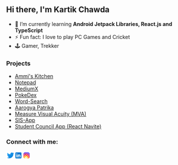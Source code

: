 ## Hi there, I'm Kartik Chawda

- 🌱 I’m currently learning **Android Jetpack Libraries, React.js and TypeScript**
- ⚡ Fun fact: I love to play PC Games and Cricket
- 🕹️ Gamer, Trekker

### Projects

- [Ammi's Kitchen](https://github.com/Ammis-Kitchen)
- [Notepad](https://github.com/KartikCD/Notepad)
- [MediumX](https://github.com/KartikCD/MediumX)
- [PokeDex](https://github.com/KartikCD/PokeDex)
- [Word-Search](https://github.com/KartikCD/Word-Search)
- [Aarogya Patrika](https://github.com/KartikCD/KartikCD/blob/master/ASHA.md)
- [Measure Visual Acuity (MVA)](https://github.com/KartikCD/KartikCD/blob/master/MVA.md)
- [SIS-App](https://github.com/KartikCD/KartikCD/blob/master/SIS-App.md)
- [Student Council App (React Navite)](https://github.com/KartikCD/Student-Council-React-Native)

### Connect with me:

[<img align="left" alt="chawdakartik1 | Twitter" width="22px" src="./icons/twitter.svg" />][twitter]
[<img align="left" alt="Kartik Chawda | LinkedIn" width="22px" src="./icons/linkedin.svg" />][linkedin]
[<img align="left" alt="kartikc_0123 | Instagram" width="22px" src="./icons/instagram.svg" />][instagram]

[twitter]: https://twitter.com/chawdakartik1
[instagram]: https://www.instagram.com/kartikc_0123/
[linkedin]: https://www.linkedin.com/in/kartikchawda
